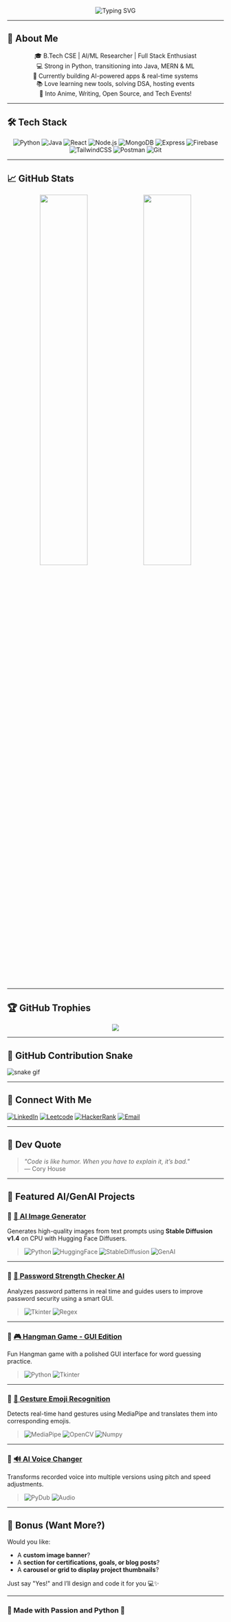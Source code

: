 <!-- 👩‍💻 Typing SVG Banner -->
<p align="center">
  <img src="https://readme-typing-svg.demolab.com?font=Fira+Code&pause=1000&color=F795FF&center=true&vCenter=true&width=700&lines=Hey+I'm+Shatakshi+Kapur;AI+%2F+ML+Enthusiast+%7C+Full+Stack+Developer;Python+%7C+Java+%7C+MERN+%7C+Problem+Solver+%7C+Learner+for+Life" alt="Typing SVG" />
</p>

---

## 💫 About Me
<div align="center">

🎓 B.Tech CSE | AI/ML Researcher | Full Stack Enthusiast  
💻 Strong in Python, transitioning into Java, MERN & ML  
🚀 Currently building AI-powered apps & real-time systems  
📚 Love learning new tools, solving DSA, hosting events  
🎨 Into Anime, Writing, Open Source, and Tech Events!

</div>

---

## 🛠️ Tech Stack

<div align="center">

![Python](https://img.shields.io/badge/Python-3776AB?style=for-the-badge&logo=python&logoColor=white)
![Java](https://img.shields.io/badge/Java-ED8B00?style=for-the-badge&logo=java&logoColor=white)
![React](https://img.shields.io/badge/React-20232A?style=for-the-badge&logo=react&logoColor=61DAFB)
![Node.js](https://img.shields.io/badge/Node.js-339933?style=for-the-badge&logo=nodedotjs&logoColor=white)
![MongoDB](https://img.shields.io/badge/MongoDB-4EA94B?style=for-the-badge&logo=mongodb&logoColor=white)
![Express](https://img.shields.io/badge/Express.js-000000?style=for-the-badge&logo=express&logoColor=white)
![Firebase](https://img.shields.io/badge/Firebase-FFCA28?style=for-the-badge&logo=firebase&logoColor=black)
![TailwindCSS](https://img.shields.io/badge/TailwindCSS-06B6D4?style=for-the-badge&logo=tailwindcss&logoColor=white)
![Postman](https://img.shields.io/badge/Postman-FF6C37?style=for-the-badge&logo=postman&logoColor=white)
![Git](https://img.shields.io/badge/Git-F05032?style=for-the-badge&logo=git&logoColor=white)

</div>

---

## 📈 GitHub Stats

<p align="center">
  <img src="https://github-readme-stats.vercel.app/api?username=KapurShatakshi&show_icons=true&theme=radical" width="47%" />
  <img src="https://github-readme-stats.vercel.app/api/top-langs/?username=KapurShatakshi&layout=compact&theme=radical" width="47%" />
</p>

---

## 🏆 GitHub Trophies

<p align="center">
  <img src="https://github-profile-trophy.vercel.app/?username=KapurShatakshi&theme=radical&no-frame=true&row=1&column=6" />
</p>

---

## 🐍 GitHub Contribution Snake

![snake gif](https://github.com/KapurShatakshi/KapurShatakshi/blob/output/github-contribution-grid-snake.svg)

---

## 🔗 Connect With Me

<p align="center">

[![LinkedIn](https://img.shields.io/badge/LinkedIn-0077B5?style=for-the-badge&logo=linkedin&logoColor=white)](https://www.linkedin.com/in/shatakshi-kapur-6b9a5025b2/)
[![Leetcode](https://img.shields.io/badge/Leetcode-FFA116?style=for-the-badge&logo=leetcode&logoColor=black)](https://leetcode.com/u/CS_ShatakshiKapur15/)
[![HackerRank](https://img.shields.io/badge/HackerRank-2EC866?style=for-the-badge&logo=hackerrank&logoColor=white)](https://www.hackerrank.com/profile/CS_2201641503210)
[![Email](https://img.shields.io/badge/Email-D14836?style=for-the-badge&logo=gmail&logoColor=white)](mailto:satakshisharmahm@gmail.com)

</p>

---

## 💬 Dev Quote

> *"Code is like humor. When you have to explain it, it’s bad."*  
> — Cory House

---
## 📌 Featured AI/GenAI Projects

### 🔹 [🧠 AI Image Generator](https://github.com/KapurShatakshi/AI-Image-Generator-)
Generates high-quality images from text prompts using **Stable Diffusion v1.4** on CPU with Hugging Face Diffusers.  
> ![Python](https://img.shields.io/badge/-Python-333?style=flat&logo=python)
![HuggingFace](https://img.shields.io/badge/-HuggingFace-yellow?style=flat&logo=huggingface)
![StableDiffusion](https://img.shields.io/badge/-Stable_Diffusion-blueviolet?style=flat)
![GenAI](https://img.shields.io/badge/-GenAI-purple?style=flat)

---

### 🔹 [🔐 Password Strength Checker AI](https://github.com/KapurShatakshi/Python-Password-Generator-and-Strength-Checker)
Analyzes password patterns in real time and guides users to improve password security using a smart GUI.  
> ![Tkinter](https://img.shields.io/badge/-Tkinter-blue?style=flat)
![Regex](https://img.shields.io/badge/-Regex-green?style=flat)

---

### 🔹 [🎮 Hangman Game - GUI Edition](https://github.com/KapurShatakshi/Python-Game)
Fun Hangman game with a polished GUI interface for word guessing practice.  
> ![Python](https://img.shields.io/badge/-Python-333?style=flat)
![Tkinter](https://img.shields.io/badge/-Tkinter-blue?style=flat)

---

### 🔹 [👋 Gesture Emoji Recognition](https://github.com/KapurShatakshi/Gesture-Emoji)
Detects real-time hand gestures using MediaPipe and translates them into corresponding emojis.  
> ![MediaPipe](https://img.shields.io/badge/-MediaPipe-orange?style=flat)
![OpenCV](https://img.shields.io/badge/-OpenCV-red?style=flat)
![Numpy](https://img.shields.io/badge/-Numpy-blue?style=flat)

---

### 🔹 [🔊 AI Voice Changer](https://github.com/KapurShatakshi/Voice_Changer)
Transforms recorded voice into multiple versions using pitch and speed adjustments.  
> ![PyDub](https://img.shields.io/badge/-PyDub-lightgrey?style=flat)
![Audio](https://img.shields.io/badge/-Audio_Processing-blueviolet?style=flat)

---

## 🌟 Bonus (Want More?)
Would you like:
- A **custom image banner**?
- A **section for certifications, goals, or blog posts**?
- A **carousel or grid to display project thumbnails**?

Just say "Yes!" and I’ll design and code it for you 💻✨

---

### 💖 Made with Passion and Python 🐍
